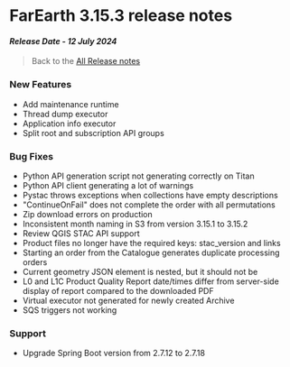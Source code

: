 # FarEarth 3.15.3 release notes
#### *Release Date - 12 July 2024*

> Back to the [All Release notes](releaseNotesSummary.md)

### New Features
* Add maintenance runtime
* Thread dump executor
* Application info executor
* Split root and subscription API groups

### Bug Fixes
* Python API generation script not generating correctly on Titan
* Python API client generating a lot of warnings
* Pystac throws exceptions when collections have empty descriptions
* "ContinueOnFail" does not complete the order with all permutations
* Zip download errors on production
* Inconsistent month naming in S3 from version 3.15.1 to 3.15.2
* Review QGIS STAC API support
* Product files no longer have the required keys: stac_version and links
* Starting an order from the Catalogue generates duplicate processing orders
* Current geometry JSON element is nested, but it should not be
* L0 and L1C Product Quality Report date/times differ from server-side display of report compared to the downloaded PDF
* Virtual executor not generated for newly created Archive
* SQS triggers not working

### Support
* Upgrade Spring Boot version from 2.7.12 to 2.7.18